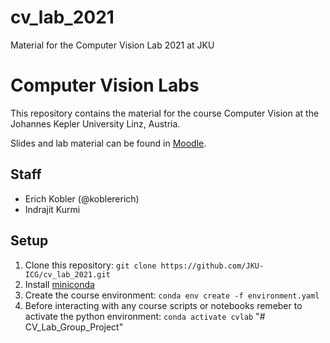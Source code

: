 # cv_lab_2021
Material for the Computer Vision Lab 2021 at JKU

# Computer Vision Labs

This repository contains the material for the course Computer Vision at the Johannes Kepler University Linz, Austria.

Slides and lab material can be found in [Moodle](https://moodle.jku.at/jku/course/view.php?id=15594).

## Staff

* Erich Kobler (@koblererich)
* Indrajit Kurmi

## Setup

1. Clone this repository: `git clone https://github.com/JKU-ICG/cv_lab_2021.git`
2. Install [miniconda](https://docs.conda.io/en/latest/miniconda.html)
3. Create the course environment: `conda env create -f environment.yaml`
4. Before interacting with any course scripts or notebooks remeber to activate the python environment: `conda activate cvlab`
"# CV_Lab_Group_Project" 
